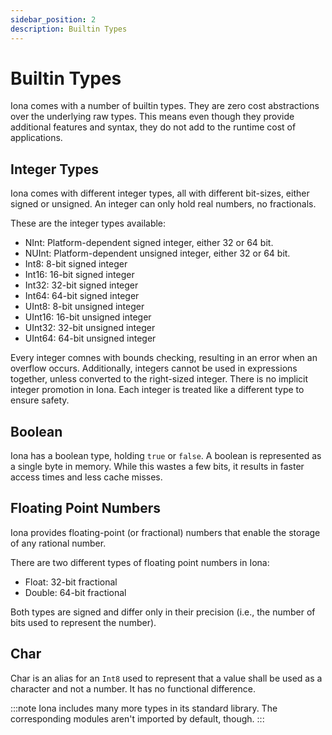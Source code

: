 ```yaml
---
sidebar_position: 2
description: Builtin Types
---
```


# Builtin Types

Iona comes with a number of builtin types. They are zero cost abstractions over the underlying raw types.
This means even though they provide additional features and syntax, they do not add to the runtime cost of applications.

## Integer Types

Iona comes with different integer types, all with different bit-sizes, either signed or unsigned. An integer can only hold real numbers, no fractionals.

These are the integer types available:

- NInt:    Platform-dependent signed integer, either 32 or 64 bit.
- NUInt:   Platform-dependent unsigned integer, either 32 or 64 bit.
- Int8:   8-bit signed integer
- Int16:  16-bit signed integer
- Int32:  32-bit signed integer
- Int64:  64-bit signed integer
- UInt8:  8-bit unsigned integer
- UInt16: 16-bit unsigned integer
- UInt32: 32-bit unsigned integer
- UInt64: 64-bit unsigned integer

Every integer comnes with bounds checking, resulting in an error when an overflow occurs.
Additionally, integers cannot be used in expressions together, unless converted to the right-sized integer.
There is no implicit integer promotion in Iona. Each integer is treated like a different type to ensure safety.

## Boolean

Iona has a boolean type, holding `true` or `false`. A boolean is represented as a single byte in memory. While this wastes a few bits, it results in faster access times and less cache misses.

## Floating Point Numbers

Iona provides floating-point (or fractional) numbers that enable the storage of any rational number.

There are two different types of floating point numbers in Iona:

- Float: 32-bit fractional
- Double: 64-bit fractional

Both types are signed and differ only in their precision (i.e., the number of bits used to represent the number).

## Char

Char is an alias for an `Int8` used to represent that a value shall be used as a character and not a number. It has no functional difference.

:::note
Iona includes many more types in its standard library. The corresponding modules aren't imported by default, though.
:::
